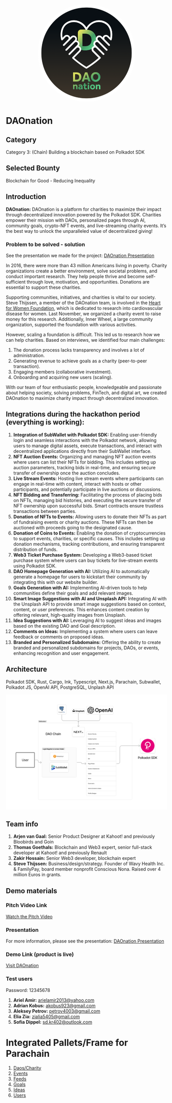 <p align="center">
  <img src="./doc/daonation-logo.png" alt="Alt text" width="300" style="border:2px white solid;border-radius:9999px;padding:-10px;"/>
</p>


# DAOnation

## Category
Category 3: (Chain) Building a blockchain based on Polkadot SDK

## Selected Bounty
Blockchain for Good - Reducing Inequality

## Introduction

**DAOnation:** DAOnation is a platform for charities to maximize their impact through decentralized innovation powered by the Polkadot SDK. Charities empower their mission with DAOs, personalized pages through AI, community goals, crypto-NFT events, and live-streaming charity events. It’s the best way to unlock the unparalleled value of decentralized giving!

### Problem to be solved - solution
See the presentation we made for the project: [DAOnation Presentation](https://www.canva.com/design/DAGPEayZOWA/-KtnDcXvSUu5qLrxzahSoQ/edit?utm_content=DAGPEayZOWA&utm_campaign=designshare&utm_medium=link2&utm_source=sharebutton)

In 2016, there were more than 43 million Americans living in poverty. Charity organizations create a better environment, solve societal problems, and conduct important research. They help people thrive and become self-sufficient through love, motivation, and opportunities. Donations are essential to support these charities.

Supporting communities, initiatives, and charities is vital to our society. Steve Thijssen, a member of the DAOnation team, is involved in the [Heart for Women Foundation](https://www.hartvoorvrouwen.nl/), which is dedicated to research into cardiovascular disease for women. Last November, we organized a charity event to raise money for this research. Additionally, Inner Wheel, a large community organization, supported the foundation with various activities. 

However, scaling a foundation is difficult. This led us to research how we can help charities. Based on interviews, we identified four main challenges:
1. The donation process lacks transparency and involves a lot of administration.
2. Generating revenue to achieve goals as a charity (peer-to-peer transaction).
3. Engaging members (collaborative investment).
4. Onboarding and acquiring new users (scaling).

With our team of four enthusiastic people, knowledgeable and passionate about helping society, solving problems, FinTech, and digital art, we created DAOnation to maximize charity impact through decentralized innovation.

## Integrations during the hackathon period (everything is working):
1. **Integration of SubWallet with Polkadot SDK:** Enabling user-friendly login and seamless interactions with the Polkadot network, allowing users to manage digital assets, execute transactions, and interact with decentralized applications directly from their SubWallet interface.
2. **NFT Auction Events:** Organizing and managing NFT auction events where users can list their NFTs for bidding. This includes setting up auction parameters, tracking bids in real-time, and ensuring secure transfer of ownership once the auction concludes.
3. **Live Stream Events:** Hosting live stream events where participants can engage in real-time with content, interact with hosts or other participants, and potentially participate in live auctions or discussions.
4. **NFT Bidding and Transferring:** Facilitating the process of placing bids on NFTs, managing bid histories, and executing the secure transfer of NFT ownership upon successful bids. Smart contracts ensure trustless transactions between parties.
5. **Donation of NFTs to Events:** Allowing users to donate their NFTs as part of fundraising events or charity auctions. These NFTs can then be auctioned with proceeds going to the designated cause.
6. **Donation of Coins to Events:** Enabling the donation of cryptocurrencies to support events, charities, or specific causes. This includes setting up donation mechanisms, tracking contributions, and ensuring transparent distribution of funds.
7. **Web3 Ticket Purchase System:** Developing a Web3-based ticket purchase system where users can buy tickets for live-stream events using Polkadot SDK.
8. **DAO Homepage Generation with AI:** Utilizing AI to automatically generate a homepage for users to kickstart their community by integrating this with our website builder.
9. **Goals Generation with AI:** Implementing AI-driven tools to help communities define their goals and add relevant images.
10. **Smart Image Suggestions with AI and Unsplash API:** Integrating AI with the Unsplash API to provide smart image suggestions based on context, content, or user preferences. This enhances content creation by offering relevant, high-quality images from Unsplash.
11. **Idea Suggestions with AI:** Leveraging AI to suggest ideas and images based on the existing DAO and Goal description.
12. **Comments on Ideas:** Implementing a system where users can leave feedback or comments on proposed ideas.
13. **Branded and Personalized Subdomains:** Offering the ability to create branded and personalized subdomains for projects, DAOs, or events, enhancing recognition and user engagement.

## Architecture
Polkadot SDK, Rust, Cargo, Ink, Typescript, Next.js, Parachain, Subwallet, Polkadot JS, OpenAI API, PostgreSQL, Unplash API

![](./doc/daonation-architecture.png)

## Team info
1. **Arjen van Gaal:** Senior Product Designer at Kahoot! and previously Bloobirds and Goin
2. **Thomas Goethals:** Blockchain and Web3 expert, senior full-stack developer at Kahoot! and previously Renault
3. **Zakir Hossain:** Senior Web3 developer, blockchain expert
4. **Steve Thijssen:** Business/design/strategy. Founder of Wavy Health Inc. & FamilyPay, board member nonprofit Conscious Nona. Raised over 4 million Euros in grants.

## Demo materials

### Pitch Video Link
[Watch the Pitch Video](https://vimeo.com/1003311660?share=copy)

### Presentation
For more information, please see the presentation: [DAOnation Presentation](https://www.canva.com/design/DAGPEayZOWA/-KtnDcXvSUu5qLrxzahSoQ/edit?utm_content=DAGPEayZOWA&utm_campaign=designshare&utm_medium=link2&utm_source=sharebutton)

### Demo Link (product is live)
[Visit DAOnation](https://daonation.org/)

### Test users
Password: 12345678
1. **Ariel Amir:** arielamir2013@yahoo.com
2. **Adrian Kobus:** akobus923@gmail.com
3. **Aleksey Petrov:** petrov4003@gmail.com
4. **Elia Zia:** zialia5405@gmail.com
5. **Sofia Dippel:** sd.kr402@outlook.com



# Integrated Pallets/Frame for Parachain
1. [Daos/Charity](./src/daonation-parachain/frame/daos)
2. [Events](./src/daonation-parachain/frame/events)
3. [Feeds](./src/daonation-parachain/frame/feeds)
4. [Goals](./src/daonation-parachain/frame/goals)
5. [Ideas](./src/daonation-parachain/frame/ideas)
6. [Users](./src/daonation-parachain/frame/users)

